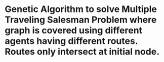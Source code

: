# Genetic Algorithm to solve Multiple Traveling Salesman Problem where graph is covered using different agents having different routes. Routes only intersect at initial node.
